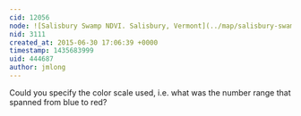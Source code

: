```yaml
---
cid: 12056
node: ![Salisbury Swamp NDVI. Salisbury, Vermont](../map/salisbury-swamp-ndvi-salisbury-vermont/2012-05-05)
nid: 3111
created_at: 2015-06-30 17:06:39 +0000
timestamp: 1435683999
uid: 444687
author: jmlong
---
```


Could you specify the color scale used, i.e. what was the number range that spanned from blue to red?